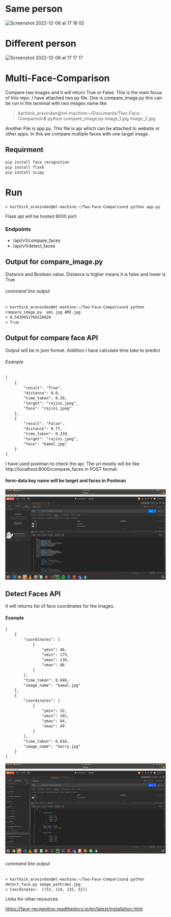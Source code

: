 # Same person
<img width="484" alt="Screenshot 2022-12-06 at 17 16 02" src="https://user-images.githubusercontent.com/2579175/205883747-2d04ca2c-9365-44bc-8bb2-09b46630e7c5.png">

# Different person
<img width="314" alt="Screenshot 2022-12-06 at 17 17 17" src="https://user-images.githubusercontent.com/2579175/205884001-a6f93642-1018-4abe-b1c7-827ee074c851.png">

# Multi-Face-Comparison

Compare two images and it will return True or False. This is the main focus of this repo. I have attached two py file.
One is compare_image.py this can be run in the terminal with two images name like

> karthick_aravindan@ml-machine:~/Documents/Two-Face-Comparison$ python compare_image.py image_1.jpg image_2.jpg 

Another File is app.py. This file is api which can be attached to website or other apps. In this we compare multiple faces with one target image.

## Requirment

```
pip install face_recognition
pip install flask
pip install scipy
```
# Run
```
> karthick_aravindan@ml-machine:~/Two-Face-Comparison$ python app.py
```
Flask api will be hosted 8000 port
### Endpoints
- /api/v1/compare_faces 
- /api/v1/detect_faces


## Output for compare_image.py 

Distance and Boolean value. Distance is higher means it is false and lower is True

###### command line output 
```
> karthick_aravindan@ml-machine:~/Two-Face-Comparison$ python compare_image.py  ami.jpg AMI.jpg  
> 0.5439451765528829
> True
```
## Output for compare face API 

Output will be in  json format. Addition I have calculate time take to predict

###### Example

```
[
    {
        "result": "True",
        "distance": 0.0,
        "time_taken": 0.29,
        "target": "rajini.jpeg",
        "face": "rajini.jpeg"
    },
    {
        "result": "False",
        "distance": 0.77,
        "time_taken": 0.339,
        "target": "rajini.jpeg",
        "face": "kamal.jpg"
    }
]    
```
I have used postman to check the api. The url mostly will be like http://localhost:8000/compare_faces in POST format.
#### form-data key name will be target and faces in Postman

![request](https://github.com/12345k/Multi-Face-Comparison/blob/master/screenshot/compare_faces.png)



## Detect Faces API

It will returns list of face coordinates for the images. 

#### Example

```
[
    {
        "coordinates": [
            {
                "ymin": 46,
                "xmin": 175,
                "ymax": 136,
                "xmax": 86
            }
        ],
        "time_taken": 0.046,
        "image_name": "kamal.jpg"
    },
    {
        "coordinates": [
            {
                "ymin": 32,
                "xmin": 101,
                "ymax": 84,
                "xmax": 49
            }
        ],
        "time_taken": 0.016,
        "image_name": "harry.jpg"
    }
]
```
![request](https://github.com/12345k/Multi-Face-Comparison/blob/master/screenshot/detect_faces.png)


###### command line output 
```
> karthick_aravindan@ml-machine:~/Two-Face-Comparison$ python detect_face.py image_path/ami.jpg
> Coordinates:  [(53, 114, 115, 52)]
```

Links for other resources

https://face-recognition.readthedocs.io/en/latest/installation.html


